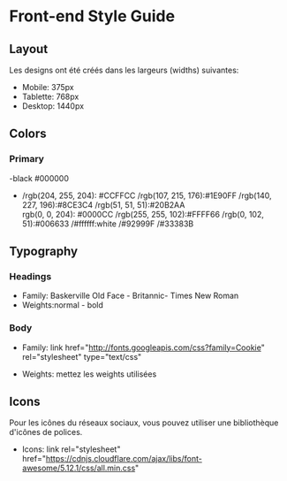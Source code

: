 # Front-end Style Guide

## Layout

Les designs ont été créés dans les largeurs (widths) suivantes:

- Mobile: 375px
- Tablette: 768px
- Desktop: 1440px

## Colors

### Primary
-black #000000

- /rgb(204, 255, 204): #CCFFCC    /rgb(107, 215, 176):#1E90FF        /rgb(140, 227, 196):#8CE3C4    /rgb(51, 51, 51):#20B2AA  
   rgb(0, 0, 204): #0000CC        /rgb(255, 255, 102):#FFFF66        /rgb(0, 102, 51):#006633
  /#ffffff:white        /#92999F       /#33383B

## Typography

### Headings

- Family:  Baskerville Old Face   - Britannic- Times New Roman
- Weights:normal   -   bold

### Body

- Family:  link href="http://fonts.googleapis.com/css?family=Cookie" rel="stylesheet" type="text/css"

- Weights: mettez les weights utilisées

## Icons

Pour les icônes du réseaux sociaux, vous pouvez utiliser une bibliothèque d'icônes de polices.

- Icons:  link rel="stylesheet" href="https://cdnjs.cloudflare.com/ajax/libs/font-awesome/5.12.1/css/all.min.css" 